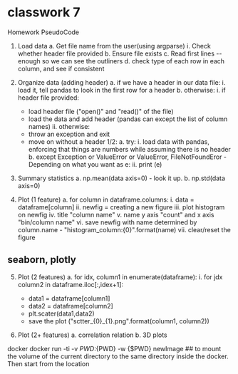 # classwork 7
Homework PseudoCode
1. Load data
  a. Get file name from the user(using argparse)
    i. Check whether header file provided
  b. Ensure file exists
  c. Read first lines -- enough so we can see the outliners
  d. check type of each row in each column, and see if consistent
 
2. Organize data (adding header)
  a. if we have a header in our data file:
    i. load it, tell pandas to look in the first row for a header
  b. otherwise:
    i. if header file provided:
      - load header file ("open()" and "read()" of the file)
      - load the data and add header (pandas can except the list of column names)
    ii. otherwise:
      - throw an exception and exit
      - move on without a header
1/2:
  a. try: 
    i. load data with pandas, enforcing that things are numbers while assuming there is no header
  b. except Exception or ValueError or ValueError, FileNotFoundEror - Depending on what you want as e:
   ii. print (e)

3. Summary statistics
  a. np.mean(data axis=0) - look it up.
  b. np.std(data axis=0)

4. Plot (1 feature)
  a. for column in dataframe.columns:
    i. data = dataframe[column]
   ii. newfig = creating a new figure
  iii. plot histogram on newfig
   iv. title "column name"
    v. name y axis "count" and x axis "bin/column name"
   vi. save newfig with name determined by column.name
       -  "histogram_column:{0}".format(name)
  vii. clear/reset the figure

## seaborn, plotly
5. Plot (2 features)
  a. for idx, column1 in enumerate(dataframe):
    i. for jdx column2 in dataframe.iloc[:,idex+1]:
      - data1 = dataframe[column1]
      - data2 = dataframe[column2]
      - plt.scater(data1,data2)
      - save the plot ("sctter_{0}_{1}.png".format(column1, column2))

6. Plot (2+ features)
  a. correlation relation
  b. 3D plots


docker
docker run -ti -v ${PWD}:${PWD} -w {$PWD}  newImage ## to mount the volume of the current directory to the same directory inside the docker. Then start from the location



